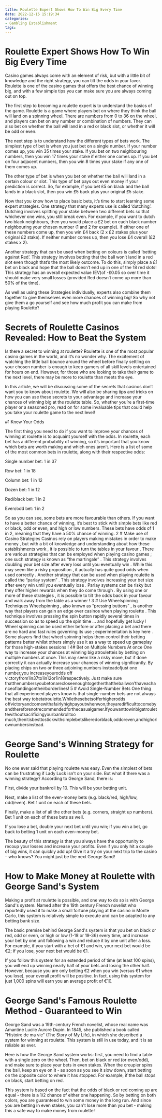 ```yaml
---
title: Roulette Expert Shows How To Win Big Every Time
date: 2022-12-15 15:19:34
categories:
- Gambling Establishment
tags:
---
```



#  Roulette Expert Shows How To Win Big Every Time

Casino games always come with an element of risk, but with a little bit of knowledge and the right strategy, you can tilt the odds in your favor. Roulette is one of the casino games that offers the best chance of winning big, and with a few simple tips you can make sure you are always coming out on top.

The first step to becoming a roulette expert is to understand the basics of the game. Roulette is a game where players bet on where they think the ball will land on a spinning wheel. There are numbers from 0 to 36 on the wheel, and players can bet on any number or combination of numbers. They can also bet on whether the ball will land in a red or black slot, or whether it will be odd or even.

The next step is to understand how the different types of bets work. The simplest type of bet is when you just bet on a single number. If your number comes up, you win 35 times your stake. If you bet on two neighbouring numbers, then you win 17 times your stake if either one comes up. If you bet on four adjacent numbers, then you win 8 times your stake if any one of them comes up.

The other type of bet is when you bet on whether the ball will land in a certain colour or slot. This type of bet pays out even money if your prediction is correct. So, for example, if you bet £5 on black and the ball lands in a black slot, then you win £5 back plus your original £5 stake.

Now that you know how to place basic bets, it’s time to start learning some expert strategies. One strategy that many experts use is called ‘dutching’. Dutching involves splitting your stake between two different bets so that whichever one wins, you still break even. For example, if you want to dutch two black neighbours, then you would place a £2 bet on each black number neighbouring your chosen number (1 and 2 for example). If either one of these numbers come up, then you win £4 back (2 x £2 stakes plus your original £2 stake). If neither number comes up, then you lose £4 overall (£2 stakes x 2).

Another strategy that can be used when betting on colours is called ‘betting against Red’. This strategy involves betting that the ball won’t land in a red slot even though that’s the most likely outcome. To do this, simply place a £1 bet on black and hope that the ball doesn’t end up in one of the 18 red slots! This strategy has an overall expected value (EV)of -£0.05 so over time it should make very small losses (provided Red doesn’t come up more than 50% of the time).

As well as using these Strategies individually, experts also combine them together to give themselves even more chances of winning big! So why not give them a go yourself and see how much profit you can make from playing Roulette?

#  Secrets of Roulette Casinos Revealed: How to Beat the System

Is there a secret to winning at roulette? Roulette is one of the most popular casino games in the world, and it’s no wonder why. The excitement of watching the little ball bounce around the wheel before finally settling on your chosen number is enough to keep gamers of all skill levels entertained for hours on end. However, for those who are looking to take their game to the next level, there may be more to roulette than meets the eye.

In this article, we will be discussing some of the secrets that casinos don’t want you to know about roulette. We will also be sharing tips and tricks on how you can use these secrets to your advantage and increase your chances of winning big at the roulette table. So, whether you’re a first-time player or a seasoned pro, read on for some invaluable tips that could help you take your roulette game to the next level!

#1 Know Your Odds

The first thing you need to do if you want to improve your chances of winning at roulette is to acquaint yourself with the odds. In roulette, each bet has a different probability of winning, so it’s important that you know which bets are worth making and which ones aren’t. Here is a list of some of the most common bets in roulette, along with their respective odds:

Single number bet: 1 in 37

Row bet: 1 in 18

Column bet: 1 in 12

Dozen bet: 1 in 12

Red/black bet: 1 in 2

Even/odd bet: 1 in 2







 





 

 

  

  

  So as you can see, some bets are more favourable than others. If you want to have a better chance of winning, it’s best to stick with simple bets like red or black, odd or even, and high or low numbers. These bets have odds of 1 in 2, meaning that they have a 50% chance of winning.
2 # Make use of Casino Strategies  Casinos rely on players making mistakes in order to make money , but with a bit of knowledge and understanding about how these establishments work , it is possible to turn the tables in your favour . There are various strategies that can be employed when playing casino games ; one such strategy is known as “the martingale” . This strategy involves doubling your bet size after every loss until you eventually win . While this may seem like a risky proposition , it actually has quite good odds when used correctly . Another strategy that can be used when playing roulette is called the “parlay system” . This strategy involves increasing your bet size after every win until you eventually lose . Parlay systems can be risky but they offer higher rewards when they do come through . By using one or more of these strategies , it is possible to tilt the odds back in your favour and walk away from the table as a winner ! 3 # Use Wheelspinning Techniques  Wheelspinning , also known as “pressing buttons” , is another way that players can gain an edge over casinos when playing roulette . This technique involves pressing the spin button rapidly several times in succession so as to speed up the spin time … and hopefully get lucky ! Wheel spinning can be used either before or after placing a bet and there are no hard and fast rules governing its use ; experimentation is key here . Some players find that wheel spinning helps them control their betting patterns better whilst others simply use it as a way to speed up gameplay for those high-stakes sessions ! 4# Bet on Multiple Numbers At once One way to increase your chances at winning big atrouletteis by betting on multiple numbers at once. This may seem like a risky move, but if done correctly it can actually increase your chances of winning significantly. By placing chips on two or three adjoining numbers insteadofjust one number,you increaseyourodds off victoryfrom1in37to1in12or1in18respectively. Just make sure thatthenumbersyoubetonarecloseenoughtogetherthattheballwon’thaveachanceoflandingontheirborderlines! 5 # Avoid Single-Number Bets One thing that all experienced players know is that single-number bets are not always the best way tobetatroulette.Whilethesebetsofferhigherodds offvictoryandcomewithafairlyhighpayoutwhenwon,theyaredifficulttocomebyandthereforenotrecommendedforthecasualgamer.Ifyouwanttowinbigatroulettewithoutsacrificingyourbankrolltoo much,thenitisbesttostickwithsimplebetslikeredorblack,oddoreven,andhighorlownumbersinstead.

#  George Sand's Winning Strategy for Roulette

No one ever said that playing roulette was easy. Even the simplest of bets can be frustrating if Lady Luck isn't on your side. But what if there was a winning strategy? According to George Sand, there is:

First, divide your bankroll by 10. This will be your betting unit.

Next, make a list of the even-money bets (e.g. black/red, high/low, odd/even). Bet 1 unit on each of these bets.

Finally, make a list of all the other bets (e.g. corners, straight up numbers). Bet 1 unit on each of these bets as well.

If you lose a bet, double your next bet until you win; if you win a bet, go back to betting 1 unit on each even-money bet.

The beauty of this strategy is that you always have the opportunity to recoup your losses and increase your profits. Even if you only hit a couple of big wins, it can quickly add up! Give it a try on your next trip to the casino – who knows? You might just be the next George Sand!

#  How to Make Money at Roulette with George Sand's System

Making a profit at roulette is possible, and one way to do so is with George Sand's system. Named after the 19th century French novelist who reportedly used it to make a small fortune playing at the casino in Monte Carlo, this system is relatively simple to execute and can be adapted to any betting bank size.

The basic premise behind George Sand's system is that you bet on black or red, odd or even, or high or low (1-18 or 19-36) every time, and increase your bet by one unit following a win and reduce it by one unit after a loss. For example, if you start with a bet of €1 and win, your next bet would be €2; if you lose, your next bet would be €1.

If you follow this system for an extended period of time (at least 100 spins), you will end up winning nearly half of your bets and losing the other half. However, because you are only betting €2 when you win (versus €1 when you lose), your overall profit will be positive. In fact, using this system for just 1,000 spins will earn you an average profit of €10.

#  George Sand's Famous Roulette Method - Guaranteed to Win

George Sand was a 19th-century French novelist, whose real name was Amantine Lucile Aurore Dupin. In 1845, she published a book called "Histoire de ma vie" (The Story of My Life), in which she described a system for winning at roulette. This system is still in use today, and it is as reliable as ever.

Here is how the George Sand system works: first, you need to find a table with a single zero on the wheel. Then, bet on black or red (or even/odd), and make sure to place your bets in even stakes. When the croupier spins the ball, keep an eye on it - as soon as you see it slow down, start betting on the opposite color to where it has stopped. For example, if the ball stops on black, start betting on red.

This system is based on the fact that the odds of black or red coming up are equal - there is a 1/2 chance of either one happening. So by betting on both colors, you are guaranteed to win some money in the long run. And since you are betting in even stakes, you can't lose more than you bet - making this a safe way to make money from roulette!